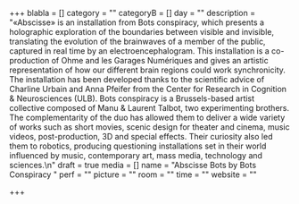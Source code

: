 +++
blabla = []
category = ""
categoryB = []
day = ""
description = "«Abscisse» is an installation from Bots conspiracy, which presents a holographic exploration of the boundaries between visible and invisible, translating the evolution of the brainwaves of a member of the public, captured in real time by an electroencephalogram. This installation is a co-production of Ohme and les Garages Numériques and gives an artistic representation of how our different brain regions could work synchronicity. The installation has been developed thanks to the scientific advice of Charline Urbain and Anna Pfeifer from the Center for Research in Cognition & Neurosciences (ULB). Bots conspiracy is a Brussels-based artist collective composed of Manu & Laurent Talbot, two experimenting brothers. The complementarity of the duo has allowed them to deliver a wide variety of works such as short movies, scenic design for theater and cinema, music videos, post-production, 3D and special effects. Their curiosity also led them to robotics, producing questioning installations set in their world influenced by music, contemporary art, mass media, technology and sciences.\n"
draft = true
media = []
name = "Abscisse Bots by Bots Conspiracy "
perf = ""
picture = ""
room = ""
time = ""
website = ""

+++
